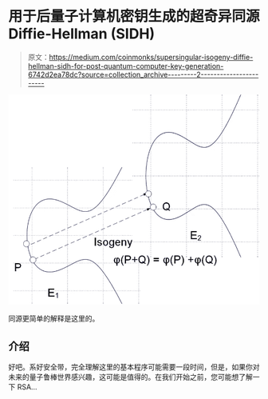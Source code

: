 # 用于后量子计算机密钥生成的超奇异同源 Diffie-Hellman (SIDH)

> 原文：<https://medium.com/coinmonks/supersingular-isogeny-diffie-hellman-sidh-for-post-quantum-computer-key-generation-6742d2ea78dc?source=collection_archive---------2----------------------->

![](img/723821ae1216660caceae495a629f506.png)

同源更简单的解释是这里的。

## 介绍

好吧。系好安全带，完全理解这里的基本程序可能需要一段时间，但是，如果你对未来的量子鲁棒世界感兴趣，这可能是值得的。在我们开始之前，您可能想了解一下 RSA…